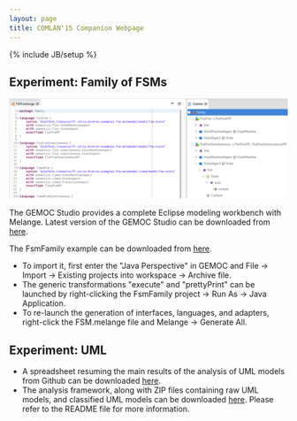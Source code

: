 ```yaml
---
layout: page
title: COMLAN'15 Companion Webpage
---
```

{% include JB/setup %}

## Experiment: Family of FSMs
![FsmFamily Workbench](images/fsmfamily.png)

The GEMOC Studio provides a complete Eclipse modeling workbench with Melange.
Latest version of the GEMOC Studio can be downloaded from [here](http://gemoc.org/studio-download/).

The FsmFamily example can be downloaded from [here](http://melange-lang.org/comlan15/FsmFamily.tar.gz).

- To import it, first enter the "Java Perspective" in GEMOC and File -> Import -> Existing projects into workspace -> Archive file.
- The generic transformations "execute" and "prettyPrint" can be launched by right-clicking the FsmFamily project -> Run As -> Java Application.
- To re-launch the generation of interfaces, languages, and adapters, right-click the FSM.melange file and Melange -> Generate All.

## Experiment: UML

- A spreadsheet resuming the main results of the analysis of UML models from Github can be downloaded [here](http://melange-lang.org/comlan15/umlAnalysis.ods).
- The analysis framework, along with ZIP files containing raw UML models, and classified UML models can be downloaded [here](http://people.irisa.fr/Thomas.Degueule/comlan15/comlan-xp.tar.xz). Please refer to the README file for more information.

